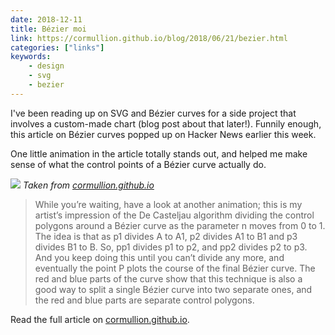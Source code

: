 ```yaml
---
date: 2018-12-11
title: Bézier moi
link: https://cormullion.github.io/blog/2018/06/21/bezier.html
categories: ["links"]
keywords:
    - design
    - svg
    - bezier
---
```


I've been reading up on SVG and Bézier curves for a side project that involves a custom-made chart (blog post about that later!). Funnily enough, this article on Bézier curves popped up on Hacker News earlier this week.

One little animation in the article totally stands out, and helped me make sense of what the control points of a Bézier curve actually do.

![](/media/bezier-moi.gif)
*Taken from [cormullion.github.io](https://cormullion.github.io/blog/2018/06/21/bezier.html)*

> While you’re waiting, have a look at another animation; this is my artist’s impression of the De Casteljau algorithm dividing the control polygons around a Bézier curve as the parameter n moves from 0 to 1. The idea is that as p1 divides A to A1, p2 divides A1 to B1 and p3 divides B1 to B. So, pp1 divides p1 to p2, and pp2 divides p2 to p3. And you keep doing this until you can’t divide any more, and eventually the point P plots the course of the final Bézier curve. The red and blue parts of the curve show that this technique is also a good way to split a single Bézier curve into two separate ones, and the red and blue parts are separate control polygons.

Read the full article on [cormullion.github.io](https://cormullion.github.io/blog/2018/06/21/bezier.html).
